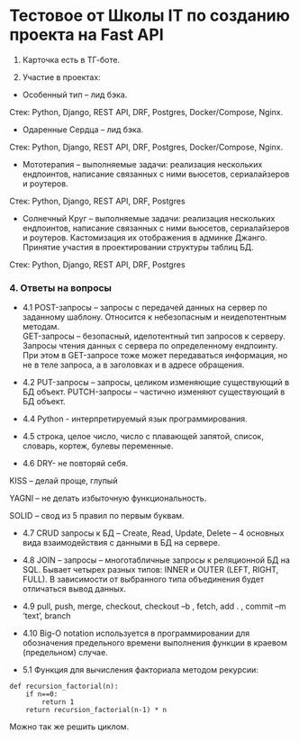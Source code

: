 # Тестовое от Школы IT по созданию проекта на Fast API

1.	Карточка есть в ТГ-боте.

2.	Участие в проектах:

- Особенный тип – лид бэка. 

Стек: Python, Django, REST API, DRF, Postgres, Docker/Compose, Nginx.

- Одаренные Сердца – лид бэка.

Стек: Python, Django, REST API, DRF, Postgres, Docker/Compose, Nginx.

- Мототерапия – выполняемые задачи: реализация нескольких ендпоинтов, написание связанных с ними вьюсетов, сериалайзеров и роутеров. 

Стек: Python, Django, REST API, DRF, Postgres


- Солнечный Круг – выполняемые задачи: реализация нескольких ендпоинтов, написание связанных с ними вьюсетов, сериалайзеров и роутеров. Кастомизация их отображения в админке Джанго. Принятие участия в проектировании структуры таблиц БД. 

Стек: Python, Django, REST API, DRF, Postgres


### 4. Ответы на вопросы

- 4.1 POST-запросы – запросы с передачей данных на сервер по заданному шаблону. Относится к небезопасным и неидепотентным методам.  
GET-запросы – безопасный, идепотентный тип запросов к серверу. Запросы чтения данных с сервера по определенному ендпоинту. При этом в GET-запросе тоже может передаваться информация, но не в теле запроса, а в заголовках и в адресе обращения. 

- 4.2 PUT-запросы – запросы, целиком изменяющие существующий в БД объект.
PUTCH-запросы – частично изменяют существующий в БД объект. 

- 4.4 Python - интерпретируемый язык программирования.

- 4.5 строка, целое число, число с плавающей запятой, список, словарь, кортеж, булевы переменные.

- 4.6 DRY- не повторяй себя.

KISS – делай проще, глупый

 YAGNI – не делать избыточную функциональность.
 
SOLID – свод из 5 правил по первым буквам. 

- 4.7  CRUD запросы к БД – Create, Read, Update, Delete – 4 основных вида взаимодействия с данными в БД на сервере. 

- 4.8  JOIN – запросы – многотабличные запросы к реляционной БД на SQL. Бывает четырех разных типов: INNER и OUTER (LEFT, RIGHT,  FULL). В зависимости от выбранного типа объединения будет отличаться вывод данных.

- 4.9 pull, push, merge, checkout, checkout –b <name of NEW branch>, fetch, add . , commit –m ‘text’, branch

- 4.10 Big-O notation используется в программировании для обозначения предельного времени выполнения функции в краевом (предельном) случае.  


- 5.1 Функция для вычисления факториала методом рекурсии:
```
def recursion_factorial(n):
    if n==0:
        return 1
    return recursion_factorial(n-1) * n
```
    
Можно так же решить циклом.

